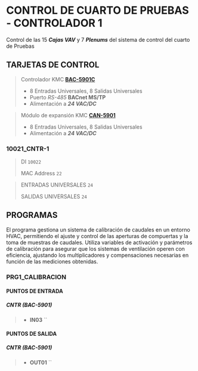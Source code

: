 # CONTROL DE CUARTO DE PRUEBAS - CONTROLADOR 1

Control de las 15 ***Cajas VAV*** y 7 ***Plenums*** del sistema de control del cuarto de Pruebas

## TARJETAS DE CONTROL

> Controlador KMC [**BAC-5901C**](https://www.kmccontrols.com/product/controller-general-purpose-bacnet-aac-clock-mstp/ "Documentación de equipo")
>
> - 8 Entradas Universales, 8 Salidas Universales
> - Puerto *RS-485* **BACnet MS/TP**
> - Alimentación a ***24 VAC/DC***

> Módulo de expansión KMC [**CAN-5901**](https://www.kmccontrols.com/product/expansion-io-module-8-ui-8-uo/ "Documentación de equipo")
>
> - 8 Entradas Universales, 8 Salidas Universales
> - Alimentación a ***24 VAC/DC***

### 10021_CNTR-1

> DI `10022`
>
> MAC Address `22`

> ENTRADAS UNIVERSALES `24`
>
> SALIDAS UNIVERSALES `24`

## PROGRAMAS

El programa gestiona un sistema de calibración de caudales en un entorno HVAC, permitiendo el ajuste y control de las aperturas de compuertas y la toma de muestras de caudales. Utiliza variables de activación y parámetros de calibración para asegurar que los sistemas de ventilación operen con eficiencia, ajustando los multiplicadores y compensaciones necesarias en función de las mediciones obtenidas.

### PRG1_CALIBRACION

#### PUNTOS DE ENTRADA

##### CNTR (BAC-5901)

> * **IN03** `` 

#### PUNTOS DE SALIDA

##### CNTR (BAC-5901)

> * **OUT01** `` 